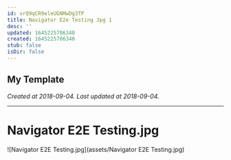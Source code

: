 ```yaml
---
id: vrQ9qCR9eleUGNMwDg3TP
title: Navigator E2e Testing Jpg 1
desc: ''
updated: 1645225706340
created: 1645225706340
stub: false
isDir: false
---
```

My Template
---

_Created at 2018-09-04._
_Last updated at 2018-09-04._




---

# Navigator E2E Testing.jpg


![Navigator E2E Testing.jpg](assets/Navigator E2E Testing.jpg)

